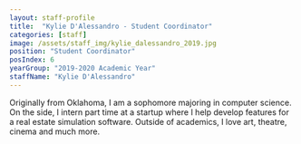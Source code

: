 ```yaml
---
layout: staff-profile
title:  "Kylie D'Alessandro - Student Coordinator"
categories: [staff]
image: /assets/staff_img/kylie_dalessandro_2019.jpg
position: "Student Coordinator"
posIndex: 6
yearGroup: "2019-2020 Academic Year"
staffName: "Kylie D'Alessandro"
---
```


Originally from Oklahoma, I am a sophomore majoring in computer science. On the side, I intern part time at a startup where I help develop features for a real estate simulation software. Outside of academics, I love art, theatre, cinema and much more.